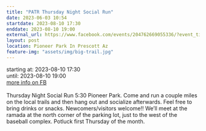 ```yaml
---
title: "PATR Thursday Night Social Run"
date: 2023-06-03 10:54
startdate: 2023-08-10 17:30
enddate: 2023-08-10 19:00
external_url: https://www.facebook.com/events/204762669055336/?event_time_id=204762715721998
layout: post
location: Pioneer Park In Prescott Az
feature-img: "assets/img/big-trail.jpg"
---
```


starting at: 2023-08-10 17:30<br>until: 2023-08-10 19:00<br><a href="https://www.facebook.com/events/204762669055336/?event_time_id=204762715721998">more info on FB</a><br><br>Thursday Night Social Run 5&#58;30 Pioneer Park.  Come and run a couple miles on the local trails and then hang out and socialize afterwards.  Feel free to bring drinks or snacks. Newcomers/visitors welcome!!  We’ll meet at the ramada at the north corner of the parking lot, just to the west of the baseball complex.  Potluck first Thursday of the month.<br>
  <br>
  
